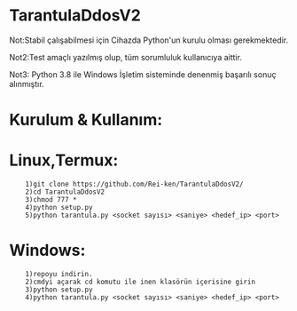# TarantulaDdosV2 

Not:Stabil çalışabilmesi için Cihazda Python'un kurulu olması gerekmektedir.

Not2:Test amaçlı yazılmış olup, tüm sorumluluk kullanıcıya aittir.

Not3: Python 3.8 ile Windows İşletim sisteminde denenmiş başarılı sonuç alınmıştır.


# Kurulum & Kullanım:


 #  Linux,Termux:
        1)git clone https://github.com/Rei-ken/TarantulaDdosV2/
        2)cd TarantulaDdosV2
        3)chmod 777 *
        4)python setup.py
        5)python tarantula.py <socket sayısı> <saniye> <hedef_ip> <port>
 #  Windows:
        1)repoyu indirin.
        2)cmdyi açarak cd komutu ile inen klasörün içerisine girin 
        3)python setup.py
        4)python tarantula.py <socket sayısı> <saniye> <hedef_ip> <port>  


